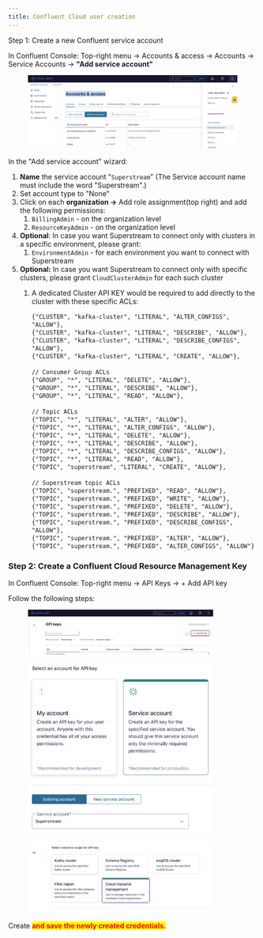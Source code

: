 ```yaml
---
title: Confluent Cloud user creation
---
```


Step 1: Create a new Confluent service account

In Confluent Console: Top-right menu -> Accounts & access -> Accounts -> Service Accounts -> **"Add service account"**

<figure><img src="../assets/Screenshot 2025-01-14 at 10.02.26.png" alt=""><figcaption></figcaption></figure>

In the "Add service account" wizard:

1. **Name** the service account "`Superstream`" (The Service account name must include the word "Superstream".)
2. Set account type to "None"
3. Click on each **organization ->**  Add role assignment(top right) and add the following permissions:
   1. `BillingAdmin` - on the organization level
   2. `ResourceKeyAdmin` - on the organization level
4. **Optional**: In case you want Superstream to connect only with clusters in a specific environment, please grant:
   1. `EnvironmentAdmin` - for each environment you want to connect with Superstream
5. **Optional:** In case you want Superstream to connect only with specific clusters, please grant `CloudClusterAdmin` for each such cluster
   1.  A dedicated Cluster API KEY would be required to add directly to the cluster with these specific ACLs:

       ```
       {"CLUSTER", "kafka-cluster", "LITERAL", "ALTER_CONFIGS", "ALLOW"},
       {"CLUSTER", "kafka-cluster", "LITERAL", "DESCRIBE", "ALLOW"},
       {"CLUSTER", "kafka-cluster", "LITERAL", "DESCRIBE_CONFIGS", "ALLOW"},
       {"CLUSTER", "kafka-cluster", "LITERAL", "CREATE", "ALLOW"},

       // Consumer Group ACLs
       {"GROUP", "*", "LITERAL", "DELETE", "ALLOW"},
       {"GROUP", "*", "LITERAL", "DESCRIBE", "ALLOW"},
       {"GROUP", "*", "LITERAL", "READ", "ALLOW"},

       // Topic ACLs
       {"TOPIC", "*", "LITERAL", "ALTER", "ALLOW"},
       {"TOPIC", "*", "LITERAL", "ALTER_CONFIGS", "ALLOW"},
       {"TOPIC", "*", "LITERAL", "DELETE", "ALLOW"},
       {"TOPIC", "*", "LITERAL", "DESCRIBE", "ALLOW"},
       {"TOPIC", "*", "LITERAL", "DESCRIBE_CONFIGS", "ALLOW"},
       {"TOPIC", "*", "LITERAL", "READ", "ALLOW"},
       {"TOPIC", "superstream", "LITERAL", "CREATE", "ALLOW"},

       // Superstream topic ACLs
       {"TOPIC", "superstream.", "PREFIXED", "READ", "ALLOW"},
       {"TOPIC", "superstream.", "PREFIXED", "WRITE", "ALLOW"},
       {"TOPIC", "superstream.", "PREFIXED", "DELETE", "ALLOW"},
       {"TOPIC", "superstream.", "PREFIXED", "DESCRIBE", "ALLOW"},
       {"TOPIC", "superstream.", "PREFIXED", "DESCRIBE_CONFIGS", "ALLOW"},
       {"TOPIC", "superstream.", "PREFIXED", "ALTER", "ALLOW"},
       {"TOPIC", "superstream.", "PREFIXED", "ALTER_CONFIGS", "ALLOW"}
       ```

### Step 2: Create a Confluent Cloud Resource Management Key

In Confluent Console: Top-right menu -> API Keys -> + Add API key

Follow the following steps:

<div align="left"><figure><img src="../assets/Screenshot 2024-10-06 at 20.37.52.png" alt="" width="375"><figcaption></figcaption></figure></div>

<div align="left"><figure><img src="../assets/Screenshot 2024-10-15 at 14.10.00.png" alt="" width="375"><figcaption></figcaption></figure></div>

<div align="left"><figure><img src="../assets/Screenshot 2024-10-06 at 20.39.28.png" alt="" width="375"><figcaption></figcaption></figure></div>

Create <mark style="color:red;">**and save the newly created credentials.**</mark>
